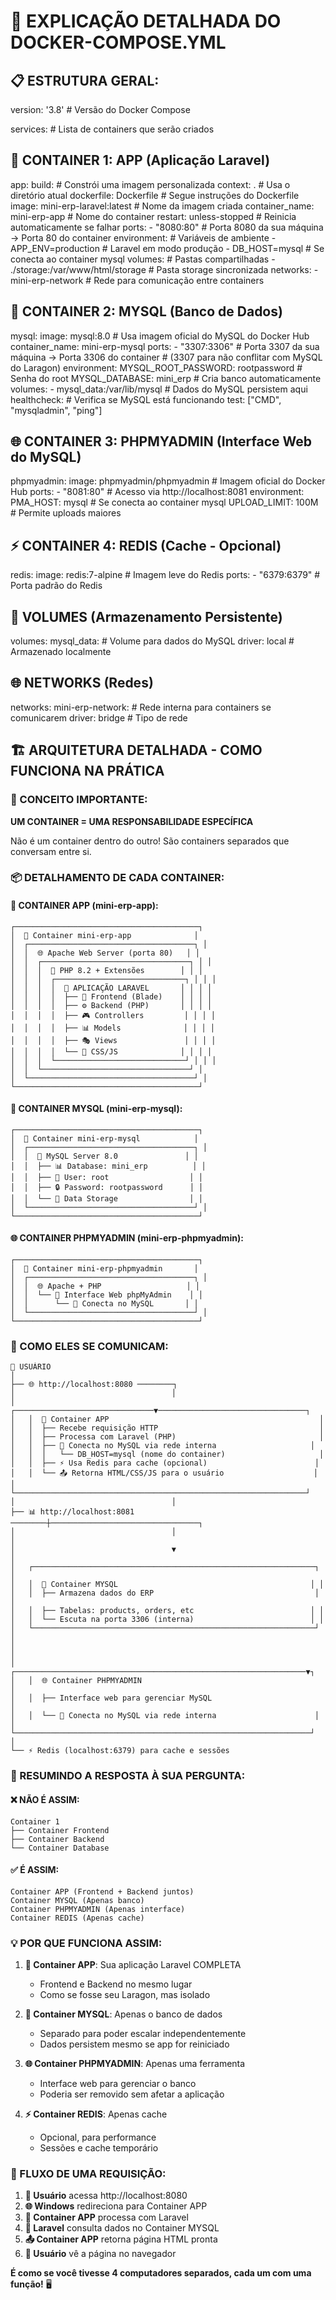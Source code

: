 # 🐳 EXPLICAÇÃO DETALHADA DO DOCKER-COMPOSE.YML

## 📋 ESTRUTURA GERAL:
version: '3.8'  # Versão do Docker Compose

services:       # Lista de containers que serão criados

## 🚀 CONTAINER 1: APP (Aplicação Laravel)
  app:
    build:                           # Constrói uma imagem personalizada
      context: .                     # Usa o diretório atual
      dockerfile: Dockerfile         # Segue instruções do Dockerfile
    image: mini-erp-laravel:latest  # Nome da imagem criada
    container_name: mini-erp-app    # Nome do container
    restart: unless-stopped         # Reinicia automaticamente se falhar
    ports:
      - "8080:80"                   # Porta 8080 da sua máquina → Porta 80 do container
    environment:                    # Variáveis de ambiente
      - APP_ENV=production          # Laravel em modo produção
      - DB_HOST=mysql              # Se conecta ao container mysql
    volumes:                        # Pastas compartilhadas
      - ./storage:/var/www/html/storage     # Pasta storage sincronizada
    networks:
      - mini-erp-network           # Rede para comunicação entre containers

## 💾 CONTAINER 2: MYSQL (Banco de Dados)
  mysql:
    image: mysql:8.0               # Usa imagem oficial do MySQL do Docker Hub
    container_name: mini-erp-mysql
    ports:
      - "3307:3306"               # Porta 3307 da sua máquina → Porta 3306 do container
                                  # (3307 para não conflitar com MySQL do Laragon)
    environment:
      MYSQL_ROOT_PASSWORD: rootpassword    # Senha do root
      MYSQL_DATABASE: mini_erp             # Cria banco automaticamente
    volumes:
      - mysql_data:/var/lib/mysql         # Dados do MySQL persistem aqui
    healthcheck:                          # Verifica se MySQL está funcionando
      test: ["CMD", "mysqladmin", "ping"]

## 🌐 CONTAINER 3: PHPMYADMIN (Interface Web do MySQL)
  phpmyadmin:
    image: phpmyadmin/phpmyadmin    # Imagem oficial do Docker Hub
    ports:
      - "8081:80"                  # Acesso via http://localhost:8081
    environment:
      PMA_HOST: mysql              # Se conecta ao container mysql
      UPLOAD_LIMIT: 100M           # Permite uploads maiores

## ⚡ CONTAINER 4: REDIS (Cache - Opcional)
  redis:
    image: redis:7-alpine          # Imagem leve do Redis
    ports:
      - "6379:6379"               # Porta padrão do Redis

## 💾 VOLUMES (Armazenamento Persistente)
volumes:
  mysql_data:                     # Volume para dados do MySQL
    driver: local                 # Armazenado localmente

## 🌐 NETWORKS (Redes)
networks:
  mini-erp-network:              # Rede interna para containers se comunicarem
    driver: bridge               # Tipo de rede

## 🏗️ ARQUITETURA DETALHADA - COMO FUNCIONA NA PRÁTICA

### 🎯 CONCEITO IMPORTANTE:
**UM CONTAINER = UMA RESPONSABILIDADE ESPECÍFICA**

Não é um container dentro do outro! São containers separados que conversam entre si.

### 📦 DETALHAMENTO DE CADA CONTAINER:

#### 🚀 CONTAINER APP (mini-erp-app):
```
┌─────────────────────────────────────────┐
│  🐳 Container mini-erp-app              │
│  ┌─────────────────────────────────────┐ │
│  │  🌐 Apache Web Server (porta 80)   │ │
│  │  ┌─────────────────────────────────┐ │ │
│  │  │  🔧 PHP 8.2 + Extensões        │ │ │
│  │  │  ┌─────────────────────────────┐ │ │ │
│  │  │  │  🚀 APLICAÇÃO LARAVEL       │ │ │ │
│  │  │  │  ├── 🎨 Frontend (Blade)    │ │ │ │
│  │  │  │  ├── ⚙️ Backend (PHP)       │ │ │ │
│  │  │  │  ├── 🎮 Controllers         │ │ │ │
│  │  │  │  ├── 📊 Models              │ │ │ │
│  │  │  │  ├── 🎭 Views               │ │ │ │
│  │  │  │  └── 🎨 CSS/JS              │ │ │ │
│  │  │  └─────────────────────────────┘ │ │ │
│  │  └─────────────────────────────────┘ │
│  └─────────────────────────────────────┘ │
└─────────────────────────────────────────┘
```

#### 💾 CONTAINER MYSQL (mini-erp-mysql):
```
┌─────────────────────────────────────────┐
│  🐳 Container mini-erp-mysql            │
│  ┌─────────────────────────────────────┐ │
│  │  💾 MySQL Server 8.0               │ │
│  │  ├── 📊 Database: mini_erp          │ │
│  │  ├── 👤 User: root                  │ │
│  │  ├── 🔒 Password: rootpassword      │ │
│  │  └── 📁 Data Storage                │ │
│  └─────────────────────────────────────┘ │
└─────────────────────────────────────────┘
```

#### 🌐 CONTAINER PHPMYADMIN (mini-erp-phpmyadmin):
```
┌─────────────────────────────────────────┐
│  🐳 Container mini-erp-phpmyadmin       │
│  ┌─────────────────────────────────────┐ │
│  │  🌐 Apache + PHP                   │ │
│  │  └── 📱 Interface Web phpMyAdmin    │ │
│  │      └── 🔗 Conecta no MySQL       │ │
│  └─────────────────────────────────────┘ │
└─────────────────────────────────────────┘
```

### 🔗 COMO ELES SE COMUNICAM:

```
👤 USUÁRIO
│
├── 🌐 http://localhost:8080 ────────┐
│                                   │
│   ┌───────────────────────────────▼─────────────────────────────────┐
│   │  🚀 Container APP                                               │
│   │  ├── Recebe requisição HTTP                                    │
│   │  ├── Processa com Laravel (PHP)                                │
│   │  ├── 🔗 Conecta no MySQL via rede interna                     │
│   │  │   └── DB_HOST=mysql (nome do container)                     │
│   │  ├── ⚡ Usa Redis para cache (opcional)                        │
│   │  └── 📤 Retorna HTML/CSS/JS para o usuário                    │
│   └─────────────────────────────────────────────────────────────────┘
│                                   │
├── 📊 http://localhost:8081 ────────┼─────────────────────────────────┐
│                                   │                                 │
│                                   ▼                                 │
│   ┌───────────────────────────────────────────────────────────────┐ │
│   │  💾 Container MYSQL                                           │ │
│   │  ├── Armazena dados do ERP                                    │ │
│   │  ├── Tabelas: products, orders, etc                          │ │
│   │  └── Escuta na porta 3306 (interna)                          │ │
│   └───────────────────────────────────────────────────────────────┘ │
│                                                                     │
│   ┌─────────────────────────────────────────────────────────────────▼┐
│   │  🌐 Container PHPMYADMIN                                         │
│   │  ├── Interface web para gerenciar MySQL                         │
│   │  └── 🔗 Conecta no MySQL via rede interna                      │
│   └──────────────────────────────────────────────────────────────────┘
│
└── ⚡ Redis (localhost:6379) para cache e sessões
```

### 🎯 RESUMINDO A RESPOSTA À SUA PERGUNTA:

#### ❌ NÃO É ASSIM:
```
Container 1
├── Container Frontend
├── Container Backend  
└── Container Database
```

#### ✅ É ASSIM:
```
Container APP (Frontend + Backend juntos)
Container MYSQL (Apenas banco)
Container PHPMYADMIN (Apenas interface)
Container REDIS (Apenas cache)
```

### 💡 POR QUE FUNCIONA ASSIM:

1. **🚀 Container APP**: Sua aplicação Laravel COMPLETA
   - Frontend e Backend no mesmo lugar
   - Como se fosse seu Laragon, mas isolado

2. **💾 Container MYSQL**: Apenas o banco de dados
   - Separado para poder escalar independentemente
   - Dados persistem mesmo se app for reiniciado

3. **🌐 Container PHPMYADMIN**: Apenas uma ferramenta
   - Interface web para gerenciar o banco
   - Poderia ser removido sem afetar a aplicação

4. **⚡ Container REDIS**: Apenas cache
   - Opcional, para performance
   - Sessões e cache temporário

### 🔄 FLUXO DE UMA REQUISIÇÃO:

1. **👤 Usuário** acessa http://localhost:8080
2. **🌐 Windows** redireciona para Container APP
3. **🚀 Container APP** processa com Laravel
4. **💾 Laravel** consulta dados no Container MYSQL
5. **📤 Container APP** retorna página HTML pronta
6. **👤 Usuário** vê a página no navegador

**É como se você tivesse 4 computadores separados, cada um com uma função!** 🖥️

